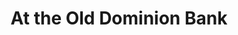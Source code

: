 ---
title: At the Old Dominion Bank
photo: at-the-old-dominion-bank
permalink: at-the-old-dominion-bank/
description: "I prepared for Marnie and Jeff's engagement shoot by scouting our meeting location for light and texture I could take advantage of. The rustic walls of the old Dominion Bank building caught my eye. The light cast was being filtered through nearby trees and I knew it would result in a playful light to bring them into a brilliant focus."
---